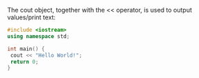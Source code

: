 The cout object, together with the << operator, is used to output values/print text:

 ``` cpp
 #include <iostream>
using namespace std;

int main() {
  cout << "Hello World!";
  return 0;
}
 ```